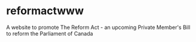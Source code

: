 reformactwww
============

A website to promote The Reform Act - an upcoming Private Member's Bill to reform the Parliament of Canada
